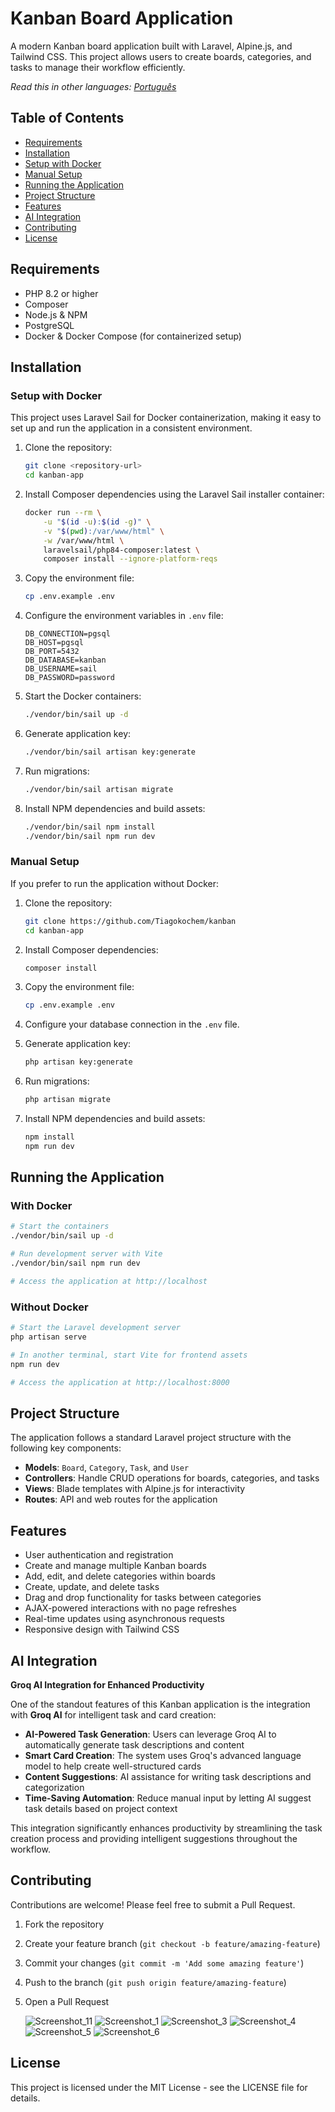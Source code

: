 # Kanban Board Application

A modern Kanban board application built with Laravel, Alpine.js, and Tailwind CSS. This project allows users to create boards, categories, and tasks to manage their workflow efficiently.

*Read this in other languages: [Português](README.pt-BR.md)*

## Table of Contents

- [Requirements](#requirements)
- [Installation](#installation)
- [Setup with Docker](#setup-with-docker)
- [Manual Setup](#manual-setup)
- [Running the Application](#running-the-application)
- [Project Structure](#project-structure)
- [Features](#features)
- [AI Integration](#ai-integration)
- [Contributing](#contributing)
- [License](#license)

## Requirements

- PHP 8.2 or higher
- Composer
- Node.js & NPM
- PostgreSQL
- Docker & Docker Compose (for containerized setup)

## Installation

### Setup with Docker

This project uses Laravel Sail for Docker containerization, making it easy to set up and run the application in a consistent environment.

1. Clone the repository:
   ```bash
   git clone <repository-url>
   cd kanban-app
   ```

2. Install Composer dependencies using the Laravel Sail installer container:
   ```bash
   docker run --rm \
       -u "$(id -u):$(id -g)" \
       -v "$(pwd):/var/www/html" \
       -w /var/www/html \
       laravelsail/php84-composer:latest \
       composer install --ignore-platform-reqs
   ```

3. Copy the environment file:
   ```bash
   cp .env.example .env
   ```

4. Configure the environment variables in `.env` file:
   ```
   DB_CONNECTION=pgsql
   DB_HOST=pgsql
   DB_PORT=5432
   DB_DATABASE=kanban
   DB_USERNAME=sail
   DB_PASSWORD=password
   ```

5. Start the Docker containers:
   ```bash
   ./vendor/bin/sail up -d
   ```

6. Generate application key:
   ```bash
   ./vendor/bin/sail artisan key:generate
   ```

7. Run migrations:
   ```bash
   ./vendor/bin/sail artisan migrate
   ```

8. Install NPM dependencies and build assets:
   ```bash
   ./vendor/bin/sail npm install
   ./vendor/bin/sail npm run dev
   ```

### Manual Setup

If you prefer to run the application without Docker:

1. Clone the repository:
   ```bash
   git clone https://github.com/Tiagokochem/kanban
   cd kanban-app
   ```

2. Install Composer dependencies:
   ```bash
   composer install
   ```

3. Copy the environment file:
   ```bash
   cp .env.example .env
   ```

4. Configure your database connection in the `.env` file.

5. Generate application key:
   ```bash
   php artisan key:generate
   ```

6. Run migrations:
   ```bash
   php artisan migrate
   ```

7. Install NPM dependencies and build assets:
   ```bash
   npm install
   npm run dev
   ```

## Running the Application

### With Docker

```bash
# Start the containers
./vendor/bin/sail up -d

# Run development server with Vite
./vendor/bin/sail npm run dev

# Access the application at http://localhost
```

### Without Docker

```bash
# Start the Laravel development server
php artisan serve

# In another terminal, start Vite for frontend assets
npm run dev

# Access the application at http://localhost:8000
```

## Project Structure

The application follows a standard Laravel project structure with the following key components:

- **Models**: `Board`, `Category`, `Task`, and `User`
- **Controllers**: Handle CRUD operations for boards, categories, and tasks
- **Views**: Blade templates with Alpine.js for interactivity
- **Routes**: API and web routes for the application

## Features

- User authentication and registration
- Create and manage multiple Kanban boards
- Add, edit, and delete categories within boards
- Create, update, and delete tasks
- Drag and drop functionality for tasks between categories
- AJAX-powered interactions with no page refreshes
- Real-time updates using asynchronous requests
- Responsive design with Tailwind CSS

## AI Integration

**Groq AI Integration for Enhanced Productivity**

One of the standout features of this Kanban application is the integration with **Groq AI** for intelligent task and card creation:

- **AI-Powered Task Generation**: Users can leverage Groq AI to automatically generate task descriptions and content
- **Smart Card Creation**: The system uses Groq's advanced language model to help create well-structured cards
- **Content Suggestions**: AI assistance for writing task descriptions and categorization
- **Time-Saving Automation**: Reduce manual input by letting AI suggest task details based on project context

This integration significantly enhances productivity by streamlining the task creation process and providing intelligent suggestions throughout the workflow.

## Contributing

Contributions are welcome! Please feel free to submit a Pull Request.

1. Fork the repository
2. Create your feature branch (`git checkout -b feature/amazing-feature`)
3. Commit your changes (`git commit -m 'Add some amazing feature'`)
4. Push to the branch (`git push origin feature/amazing-feature`)
5. Open a Pull Request

   ![Screenshot_11](https://github.com/user-attachments/assets/936168f1-b1c0-411f-9d9f-95f5addd6622)
   ![Screenshot_1](https://github.com/user-attachments/assets/ec2eda28-d80d-4352-86b9-48ce75d4eaa7)
   ![Screenshot_3](https://github.com/user-attachments/assets/97d17d70-6255-4c25-bb75-4b893edcded6)
   ![Screenshot_4](https://github.com/user-attachments/assets/b147cc6f-6c58-4e0a-a2ef-996010d8e913)
   ![Screenshot_5](https://github.com/user-attachments/assets/0e9ae4ca-f69a-4a9f-b63c-05cf42ec2245)
![Screenshot_6](https://github.com/user-attachments/assets/03abfff7-d8fb-46da-860a-527a0484346d)





## License

This project is licensed under the MIT License - see the LICENSE file for details.
